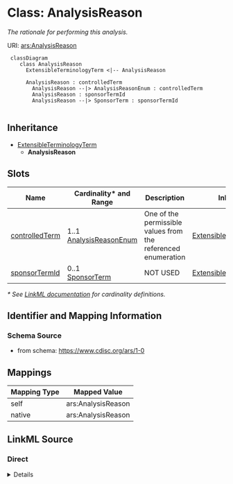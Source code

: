 # Class: AnalysisReason

_The rationale for performing this analysis._




URI: [ars:AnalysisReason](https://www.cdisc.org/ars/1-0/AnalysisReason)




```mermaid
 classDiagram
    class AnalysisReason
      ExtensibleTerminologyTerm <|-- AnalysisReason

      AnalysisReason : controlledTerm
        AnalysisReason --|> AnalysisReasonEnum : controlledTerm
        AnalysisReason : sponsorTermId
        AnalysisReason --|> SponsorTerm : sponsorTermId
        
```




## Inheritance
* [ExtensibleTerminologyTerm](ExtensibleTerminologyTerm.md)
    * **AnalysisReason**



## Slots

| Name | Cardinality* and Range | Description | Inheritance |
| ---  | --- | --- | --- |
| [controlledTerm](controlledTerm.md) | 1..1 <br/> [AnalysisReasonEnum](AnalysisReasonEnum.md) | One of the permissible values from the referenced enumeration | [ExtensibleTerminologyTerm](ExtensibleTerminologyTerm.md) |
| [sponsorTermId](sponsorTermId.md) | 0..1 <br/> [SponsorTerm](SponsorTerm.md) | NOT USED | [ExtensibleTerminologyTerm](ExtensibleTerminologyTerm.md) |

_* See [LinkML documentation](https://linkml.io/linkml/schemas/slots.html#slot-cardinality) for cardinality definitions._








## Identifier and Mapping Information







### Schema Source


* from schema: https://www.cdisc.org/ars/1-0





## Mappings

| Mapping Type | Mapped Value |
| ---  | ---  |
| self | ars:AnalysisReason |
| native | ars:AnalysisReason |





## LinkML Source

<!-- TODO: investigate https://stackoverflow.com/questions/37606292/how-to-create-tabbed-code-blocks-in-mkdocs-or-sphinx -->

### Direct

<details>
```yaml
name: AnalysisReason
description: The rationale for performing this analysis.
from_schema: https://www.cdisc.org/ars/1-0
rank: 1000
is_a: ExtensibleTerminologyTerm
slot_usage:
  controlledTerm:
    name: controlledTerm
    domain_of:
    - ExtensibleTerminologyTerm
    range: AnalysisReasonEnum
    required: true
    value_presence: PRESENT
  sponsorTermId:
    name: sponsorTermId
    description: NOT USED
    domain_of:
    - ExtensibleTerminologyTerm
    value_presence: ABSENT

```
</details>

### Induced

<details>
```yaml
name: AnalysisReason
description: The rationale for performing this analysis.
from_schema: https://www.cdisc.org/ars/1-0
rank: 1000
is_a: ExtensibleTerminologyTerm
slot_usage:
  controlledTerm:
    name: controlledTerm
    domain_of:
    - ExtensibleTerminologyTerm
    range: AnalysisReasonEnum
    required: true
    value_presence: PRESENT
  sponsorTermId:
    name: sponsorTermId
    description: NOT USED
    domain_of:
    - ExtensibleTerminologyTerm
    value_presence: ABSENT
attributes:
  controlledTerm:
    name: controlledTerm
    description: One of the permissible values from the referenced enumeration.
    from_schema: https://www.cdisc.org/ars/1-0
    rank: 1000
    alias: controlledTerm
    owner: AnalysisReason
    domain_of:
    - ExtensibleTerminologyTerm
    range: AnalysisReasonEnum
    required: true
    value_presence: PRESENT
  sponsorTermId:
    name: sponsorTermId
    description: NOT USED
    from_schema: https://www.cdisc.org/ars/1-0
    rank: 1000
    alias: sponsorTermId
    owner: AnalysisReason
    domain_of:
    - ExtensibleTerminologyTerm
    range: SponsorTerm
    inlined: false
    value_presence: ABSENT

```
</details>